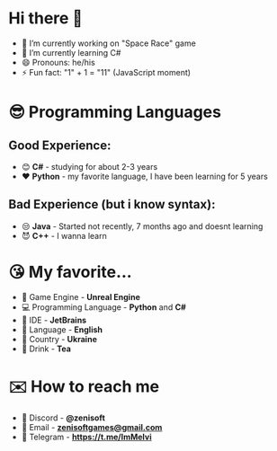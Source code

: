 # Hi there 👋

<!--
**TimurSl/TimurSl** is a ✨ _special_ ✨ repository because its `README.md` (this file) appears on your GitHub profile.

Here are some ideas to get you started:
-->


- 🔭 I’m currently working on "Space Race" game
- 🌱 I’m currently learning C#
- 😄 Pronouns: he/his
- ⚡ Fun fact: "1" + 1 = "11" (JavaScript moment)

# 😎 Programming Languages
## Good Experience:
 - 😊 **C#**  - studying for about 2-3 years 
 - ❤️ **Python** - my favorite language, I have been learning for 5 years
## Bad Experience (but i know syntax):
 - 😒 **Java** - Started not recently, 7 months ago and doesnt learning
 - 😈 **С++** - I wanna learn

# 😘 My favorite...

 - 👾 Game Engine - **Unreal Engine**
 - 💻 Programming Language - **Python** and **C#**
 - 🤖 IDE - **JetBrains**
 - 🧐 Language - **English**
 - 💙 Country - **Ukraine**
 - 🍵 Drink - **Tea**

# ✉️ How to reach me

 - 📱 Discord - **@zenisoft**
 - 📧 Email - **zenisoftgames@gmail.com**
 - 📲 Telegram - **https://t.me/ImMelvi**

